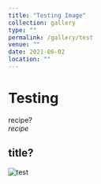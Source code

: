 ```yaml
---
title: "Testing Image"
collection: gallery
type: ""
permalink: /gallery/test
venue: ""
date: 2021-06-02
location: ""
---
```


# Testing

recipe?  
*recipe*

## title?

![test](/images/3953273590_704e3899d5_m.jpg)
